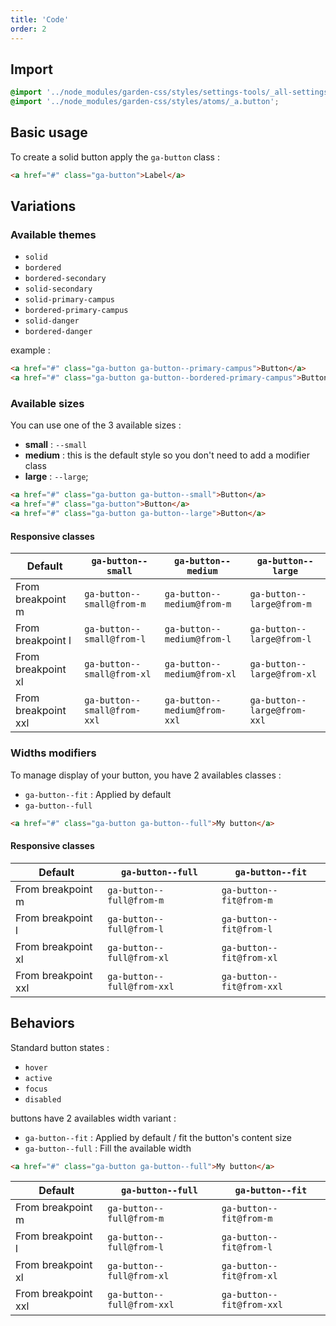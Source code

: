 ```yaml
---
title: 'Code'
order: 2
---
```


## Import

```scss
@import '../node_modules/garden-css/styles/settings-tools/_all-settings';
@import '../node_modules/garden-css/styles/atoms/_a.button';
```

## Basic usage

To create a solid button apply the `ga-button` class :

```html
<a href="#" class="ga-button">Label</a>
```

<pattern path="src/patterns/--button/basic"></pattern>

## Variations

### Available themes

- `solid`
- `bordered`
- `bordered-secondary`
- `solid-secondary`
- `solid-primary-campus`
- `bordered-primary-campus`
- `solid-danger`
- `bordered-danger`

example :

```html
<a href="#" class="ga-button ga-button--primary-campus">Button</a>
<a href="#" class="ga-button ga-button--bordered-primary-campus">Button</a>
```

<pattern path="src/patterns/--button/button-styles"></pattern>

### Available sizes

You can use one of the 3 available sizes :

- **small** : `--small`
- **medium** : this is the default style so you don't need to add a modifier class
- **large** : `--large`;

```html
<a href="#" class="ga-button ga-button--small">Button</a>
<a href="#" class="ga-button">Button</a>
<a href="#" class="ga-button ga-button--large">Button</a>
```

<pattern path="src/patterns/--button/button-sizes"></pattern>

#### Responsive classes

| Default             | `ga-button--small`          | `ga-button--medium`          | `ga-button--large`          |
| ------------------- | --------------------------- | ---------------------------- | --------------------------- |
| From breakpoint m   | `ga-button--small@from-m`   | `ga-button--medium@from-m`   | `ga-button--large@from-m`   |
| From breakpoint l   | `ga-button--small@from-l`   | `ga-button--medium@from-l`   | `ga-button--large@from-l`   |
| From breakpoint xl  | `ga-button--small@from-xl`  | `ga-button--medium@from-xl`  | `ga-button--large@from-xl`  |
| From breakpoint xxl | `ga-button--small@from-xxl` | `ga-button--medium@from-xxl` | `ga-button--large@from-xxl` |

### Widths modifiers

To manage display of your button, you have 2 availables classes :

- `ga-button--fit` : Applied by default
- `ga-button--full`

```html
<a href="#" class="ga-button ga-button--full">My button</a>
```

#### Responsive classes

| Default             | `ga-button--full`          | `ga-button--fit`          |
| ------------------- | -------------------------- | ------------------------- |
| From breakpoint m   | `ga-button--full@from-m`   | `ga-button--fit@from-m`   |
| From breakpoint l   | `ga-button--full@from-l`   | `ga-button--fit@from-l`   |
| From breakpoint xl  | `ga-button--full@from-xl`  | `ga-button--fit@from-xl`  |
| From breakpoint xxl | `ga-button--full@from-xxl` | `ga-button--fit@from-xxl` |

## Behaviors

Standard button states :

- `hover`
- `active`
- `focus`
- `disabled`

buttons have 2 availables width variant :

- `ga-button--fit` : Applied by default / fit the button's content size
- `ga-button--full` : Fill the available width

```html
<a href="#" class="ga-button ga-button--full">My button</a>
```

| Default             | `ga-button--full`          | `ga-button--fit`          |
| ------------------- | -------------------------- | ------------------------- |
| From breakpoint m   | `ga-button--full@from-m`   | `ga-button--fit@from-m`   |
| From breakpoint l   | `ga-button--full@from-l`   | `ga-button--fit@from-l`   |
| From breakpoint xl  | `ga-button--full@from-xl`  | `ga-button--fit@from-xl`  |
| From breakpoint xxl | `ga-button--full@from-xxl` | `ga-button--fit@from-xxl` |
